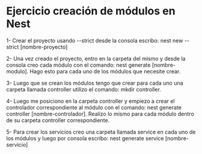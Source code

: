 # Ejercicio creación de módulos en Nest

1- Crear el proyecto usando --strict desde la consola escribo: nest new --strict [nombre-proyecto]

2- Una vez creado el proyecto, entro en la carpeta del mismo y desde la consola creo cada módulo con el comando: nest generate [nombre-modulo]. Hago esto para cada uno de los módulos que necesite crear.

3- Luego que se crean los módulos tengo que crear para cada uno una carpeta llamada controller utilizo el comando: mkdir controller.

4- Luego me posiciono en la carpeta controller y empiezo a crear el controlador correspondiente al módulo con el comando: nest generate controller [nombre-controlador]. Realizo lo mismo para cada módulo dentro de su carpeta controller correspondiente.

5- Para crear los servicios creo una carpeta llamada service en cada uno de los módulos y luego por consola escribo: nest generate service [nombre-servicio]
